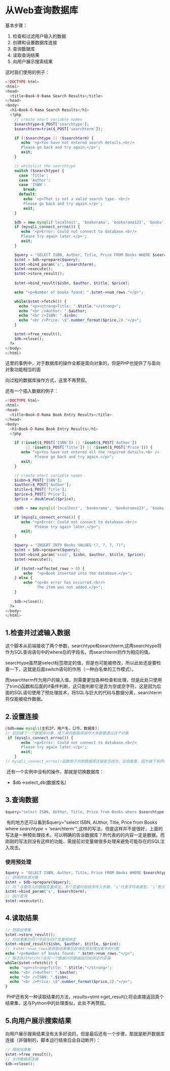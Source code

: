 # 从Web查询数据库

基本步骤：

1. 检查和过滤用户输入的数据
2. 创建和设置数据库连接
3. 查询数据库
4. 读取查询结果
5. 向用户展示搜索结果

这时我们使用的例子：

````php
<!DOCTYPE html>
<html>
<head>
  <title>Book-O-Rama Search Results</title>
</head>
<body>
  <h1>Book-O-Rama Search Results</h1>
  <?php
    // create short variable names
    $searchtype=$_POST['searchtype'];
    $searchterm=trim($_POST['searchterm']);

    if (!$searchtype || !$searchterm) {
       echo '<p>You have not entered search details.<br/>
       Please go back and try again.</p>';
       exit;
    }

    // whitelist the searchtype
    switch ($searchtype) {
      case 'Title':
      case 'Author':
      case 'ISBN':   
        break;
      default: 
        echo '<p>That is not a valid search type. <br/>
        Please go back and try again.</p>';
        exit; 
    }

    $db = new mysqli('localhost', 'bookorama', 'bookorama123', 'books');
    if (mysqli_connect_errno()) {
       echo '<p>Error: Could not connect to database.<br/>
       Please try again later.</p>';
       exit;
    }

    $query = "SELECT ISBN, Author, Title, Price FROM Books WHERE $searchtype = ?";
    $stmt = $db->prepare($query);
    $stmt->bind_param('s', $searchterm);  
    $stmt->execute();
    $stmt->store_result();
  
    $stmt->bind_result($isbn, $author, $title, $price);

    echo "<p>Number of books found: ".$stmt->num_rows."</p>";

    while($stmt->fetch()) {
      echo "<p><strong>Title: ".$title."</strong>";
      echo "<br />Author: ".$author;
      echo "<br />ISBN: ".$isbn;
      echo "<br />Price: \$".number_format($price,2)."</p>";
    }

    $stmt->free_result();
    $db->close();
  ?>
</body>
</html>
````

​	这里的事例中，对于数据库的操作全都是面向对象的，但是PHP也提供了与面向对象功能相当的面

向过程的数据库操作方式，这里不再赘叙。

还有一个插入数据的例子：

`````php
<!DOCTYPE html>
<html>
<head>
  <title>Book-O-Rama Book Entry Results</title>
</head>
<body>
  <h1>Book-O-Rama Book Entry Results</h1>
  <?php

    if (!isset($_POST['ISBN']) || !isset($_POST['Author']) 
         || !isset($_POST['Title']) || !isset($_POST['Price'])) {
       echo "<p>You have not entered all the required details.<br />
             Please go back and try again.</p>";
       exit;
    }

    // create short variable names
    $isbn=$_POST['ISBN'];
    $author=$_POST['Author'];
    $title=$_POST['Title'];
    $price=$_POST['Price'];
    $price = doubleval($price);

    @$db = new mysqli('localhost', 'bookorama', 'bookorama123', 'books');

    if (mysqli_connect_errno()) {
       echo "<p>Error: Could not connect to database.<br/>
             Please try again later.</p>";
       exit;
    }

    $query = "INSERT INTO Books VALUES (?, ?, ?, ?)";
    $stmt = $db->prepare($query);
    $stmt->bind_param('sssd', $isbn, $author, $title, $price);
    $stmt->execute();

    if ($stmt->affected_rows > 0) {
        echo  "<p>Book inserted into the database.</p>";
    } else {
        echo "<p>An error has occurred.<br/>
              The item was not added.</p>";
    }
  
    $db->close();
  ?>
</body>
</html>
`````



## 1.检查并过滤输入数据

​	这个脚本从前端接收了两个参数，searchtype和searchterm,这两searchtype将作为SQL查询语句中的where后的字段名，而searchterm则作为相应的值。

​	searchtype虽然是select标签限定的值，但是也可能被修改，所以此处还是要检查一下，这就是后面switch语句的作用（一种白名单的工作模式）。

​	而searchterm作为用户的输入值，则需要更加各种检查和处理，但是此处只使用了trim()函数和后面的if条件判断，这只能判断它是否为空或空字符，这是因为后面的SQL语句使用了预处理技术，将SQL与巨大的代码与数据分离，searchterm将仅能被视作数据。

## 2.设置连接

````php
@$db=new mysqli(主机IP，用户名，口令，数据库);
// 这创建了一个数据库对象，接下来的数据库操作大多都要通过这个对象
 if (mysqli_connect_errno()) {
       echo '<p>Error: Could not connect to database.<br/>
       Please try again later.</p>';
       exit;
    }
// mysqli_connect_errno()函数用于判断数据库连接是否成功，这很重要，因为接下来的操作都依赖数据库的连接成功；需要特别指出的是，面向对象和面向过程两者对于这个函数是通用的
````

​	还有一个实例中没有的操作，那就是切换数据库：

* $db->select_db(数据库名)

## 3.查询数据

````php
$query="select ISBN, AUthor, Title, Price from Books where $searchtype = ?";
````

​	有的地方还可以看到$query="select ISBN, AUthor, Title, Price from Books where $searchtype = '$searchterm'";这样的写法，但是这样并不是很好，上面的写法是一种预处理技术，可以明确的告诉数据库？所代表的的内容一定是数据，而刚刚的写法则没有这样的功能，需提前对变量做很多处理来避免可能存在的SQL注入攻击。

### 使用预处理

`````php
$query = "SELECT ISBN, Author, Title, Price FROM Books WHERE $searchtype = ?";
// 获得预处理对象
$stmt = $db->prepare($query);
// 将？与要传入的数据变量绑定，多个变量时按顺序传入参数，‘s’代表字符串类型，‘i’表示整数类型，‘b’表示blob类型
$stmt->bind_param('s', $searchterm);
// 执行查询
$stmt->execute();
`````

## 4.读取结果

`````php
// 获取结果集
$stmt->store_result();
// 将结果集的四个字段与四个变量相绑定
$stmt->bind_result($isbn, $author, $title, $price);
// ￥stmt->num_rows是获取结果集后存储在预处理对象中的行数
echo "<p>Number of books found: ".$stmt->num_rows."</p>";
// 每次执行fetch()会将一个数据行的数据返回给绑定的变量
while($stmt->fetch()) {
  echo "<p><strong>Title: ".$title."</strong>";
  echo "<br />Author: ".$author;
  echo "<br />ISBN: ".$isbn;
  echo "<br />Price: \$".number_format($price,2)."</p>";
}
`````

​	PHP还有另一种读取结果的方法，$results=$stmt->get_result();将会直接返回真个结果集，这与Python中的处理类似，此处不再赘叙。

## 5.向用户展示搜索结果

​	向用户展示搜索结果没有太多好说的，但是最后还有一个步骤，那就是断开数据库连接（非强制的，脚本运行结束后会自动断开）：

`````php
// 释放结果集
$stmt->free_result();
// 关闭数据库连接
$db->close();
`````


